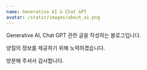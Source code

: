 ```yaml
---
name: Generative AI & Chat GPT
avatar: /static/images/about_ai.png
---
```


Generative AI, Chat GPT 관련 글을 작성하는 블로그입니다.

양질의 정보를 제공하기 위해 노력하겠습니다.

방문해 주셔서 감사합니다.

